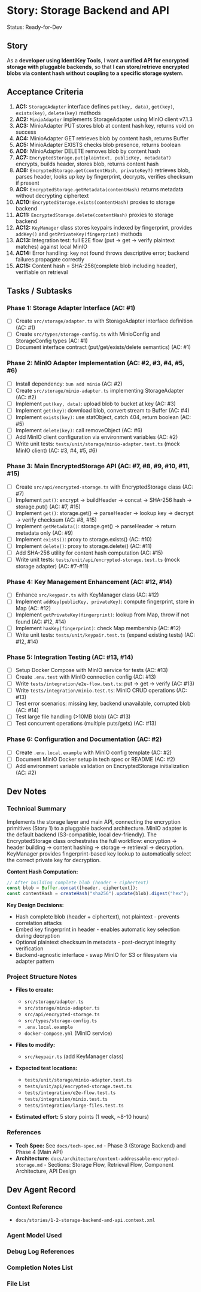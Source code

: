 # Story: Storage Backend and API

Status: Ready-for-Dev

## Story

As a **developer using IdentiKey Tools**,
I want **a unified API for encrypted storage with pluggable backends**,
so that **I can store/retrieve encrypted blobs via content hash without coupling to a specific storage system**.

## Acceptance Criteria

1. **AC1:** `StorageAdapter` interface defines `put(key, data)`, `get(key)`, `exists(key)`, `delete(key)` methods
2. **AC2:** `MinioAdapter` implements StorageAdapter using MinIO client v7.1.3
3. **AC3:** MinioAdapter PUT stores blob at content hash key, returns void on success
4. **AC4:** MinioAdapter GET retrieves blob by content hash, returns Buffer
5. **AC5:** MinioAdapter EXISTS checks blob presence, returns boolean
6. **AC6:** MinioAdapter DELETE removes blob by content hash
7. **AC7:** `EncryptedStorage.put(plaintext, publicKey, metadata?)` encrypts, builds header, stores blob, returns content hash
8. **AC8:** `EncryptedStorage.get(contentHash, privateKey?)` retrieves blob, parses header, looks up key by fingerprint, decrypts, verifies checksum if present
9. **AC9:** `EncryptedStorage.getMetadata(contentHash)` returns metadata without decrypting ciphertext
10. **AC10:** `EncryptedStorage.exists(contentHash)` proxies to storage backend
11. **AC11:** `EncryptedStorage.delete(contentHash)` proxies to storage backend
12. **AC12:** `KeyManager` class stores keypairs indexed by fingerprint, provides `addKey()` and `getPrivateKey(fingerprint)` methods
13. **AC13:** Integration test: full E2E flow (put → get → verify plaintext matches) against local MinIO
14. **AC14:** Error handling: key not found throws descriptive error; backend failures propagate correctly
15. **AC15:** Content hash = SHA-256(complete blob including header), verifiable on retrieval

## Tasks / Subtasks

### Phase 1: Storage Adapter Interface (AC: #1)

- [ ] Create `src/storage/adapter.ts` with StorageAdapter interface definition (AC: #1)
- [ ] Create `src/types/storage-config.ts` with MinioConfig and StorageConfig types (AC: #1)
- [ ] Document interface contract (put/get/exists/delete semantics) (AC: #1)

### Phase 2: MinIO Adapter Implementation (AC: #2, #3, #4, #5, #6)

- [ ] Install dependency: `bun add minio` (AC: #2)
- [ ] Create `src/storage/minio-adapter.ts` implementing StorageAdapter (AC: #2)
- [ ] Implement `put(key, data)`: upload blob to bucket at key (AC: #3)
- [ ] Implement `get(key)`: download blob, convert stream to Buffer (AC: #4)
- [ ] Implement `exists(key)`: use statObject, catch 404, return boolean (AC: #5)
- [ ] Implement `delete(key)`: call removeObject (AC: #6)
- [ ] Add MinIO client configuration via environment variables (AC: #2)
- [ ] Write unit tests: `tests/unit/storage/minio-adapter.test.ts` (mock MinIO client) (AC: #3, #4, #5, #6)

### Phase 3: Main EncryptedStorage API (AC: #7, #8, #9, #10, #11, #15)

- [ ] Create `src/api/encrypted-storage.ts` with EncryptedStorage class (AC: #7)
- [ ] Implement `put()`: encrypt → buildHeader → concat → SHA-256 hash → storage.put() (AC: #7, #15)
- [ ] Implement `get()`: storage.get() → parseHeader → lookup key → decrypt → verify checksum (AC: #8, #15)
- [ ] Implement `getMetadata()`: storage.get() → parseHeader → return metadata only (AC: #9)
- [ ] Implement `exists()`: proxy to storage.exists() (AC: #10)
- [ ] Implement `delete()`: proxy to storage.delete() (AC: #11)
- [ ] Add SHA-256 utility for content hash computation (AC: #15)
- [ ] Write unit tests: `tests/unit/api/encrypted-storage.test.ts` (mock storage adapter) (AC: #7-#11)

### Phase 4: Key Management Enhancement (AC: #12, #14)

- [ ] Enhance `src/keypair.ts` with KeyManager class (AC: #12)
- [ ] Implement `addKey(publicKey, privateKey)`: compute fingerprint, store in Map (AC: #12)
- [ ] Implement `getPrivateKey(fingerprint)`: lookup from Map, throw if not found (AC: #12, #14)
- [ ] Implement `hasKey(fingerprint)`: check Map membership (AC: #12)
- [ ] Write unit tests: `tests/unit/keypair.test.ts` (expand existing tests) (AC: #12, #14)

### Phase 5: Integration Testing (AC: #13, #14)

- [ ] Setup Docker Compose with MinIO service for tests (AC: #13)
- [ ] Create `.env.test` with MinIO connection config (AC: #13)
- [ ] Write `tests/integration/e2e-flow.test.ts`: put → get → verify (AC: #13)
- [ ] Write `tests/integration/minio.test.ts`: MinIO CRUD operations (AC: #13)
- [ ] Test error scenarios: missing key, backend unavailable, corrupted blob (AC: #14)
- [ ] Test large file handling (>10MB blob) (AC: #13)
- [ ] Test concurrent operations (multiple puts/gets) (AC: #13)

### Phase 6: Configuration and Documentation (AC: #2)

- [ ] Create `.env.local.example` with MinIO config template (AC: #2)
- [ ] Document MinIO Docker setup in tech spec or README (AC: #2)
- [ ] Add environment variable validation on EncryptedStorage initialization (AC: #2)

## Dev Notes

### Technical Summary

Implements the storage layer and main API, connecting the encryption primitives (Story 1) to a pluggable backend architecture. MinIO adapter is the default backend (S3-compatible, local dev-friendly). The EncryptedStorage class orchestrates the full workflow: encryption → header building → content hashing → storage → retrieval → decryption. KeyManager provides fingerprint-based key lookup to automatically select the correct private key for decryption.

**Content Hash Computation:**

```typescript
// After building complete blob (header + ciphertext)
const blob = Buffer.concat([header, ciphertext]);
const contentHash = createHash("sha256").update(blob).digest("hex");
```

**Key Design Decisions:**

- Hash complete blob (header + ciphertext), not plaintext - prevents correlation attacks
- Embed key fingerprint in header - enables automatic key selection during decryption
- Optional plaintext checksum in metadata - post-decrypt integrity verification
- Backend-agnostic interface - swap MinIO for S3 or filesystem via adapter pattern

### Project Structure Notes

- **Files to create:**

  - `src/storage/adapter.ts`
  - `src/storage/minio-adapter.ts`
  - `src/api/encrypted-storage.ts`
  - `src/types/storage-config.ts`
  - `.env.local.example`
  - `docker-compose.yml` (MinIO service)

- **Files to modify:**

  - `src/keypair.ts` (add KeyManager class)

- **Expected test locations:**

  - `tests/unit/storage/minio-adapter.test.ts`
  - `tests/unit/api/encrypted-storage.test.ts`
  - `tests/integration/e2e-flow.test.ts`
  - `tests/integration/minio.test.ts`
  - `tests/integration/large-files.test.ts`

- **Estimated effort:** 5 story points (1 week, ~8-10 hours)

### References

- **Tech Spec:** See `docs/tech-spec.md` - Phase 3 (Storage Backend) and Phase 4 (Main API)
- **Architecture:** `docs/architecture/content-addressable-encrypted-storage.md` - Sections: Storage Flow, Retrieval Flow, Component Architecture, API Design

## Dev Agent Record

### Context Reference

- `docs/stories/1-2-storage-backend-and-api.context.xml`

### Agent Model Used

<!-- Will be populated during dev-story execution -->

### Debug Log References

<!-- Will be populated during dev-story execution -->

### Completion Notes List

<!-- Will be populated during dev-story execution -->

### File List

<!-- Will be populated during dev-story execution -->

